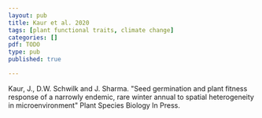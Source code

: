 ```yaml
---
layout: pub
title: Kaur et al. 2020
tags: [plant functional traits, climate change]
categories: []
pdf: TODO
type: pub
published: true

---
```

Kaur, J., D.W. Schwilk and J. Sharma. "Seed germination and plant fitness response of a narrowly endemic, rare winter annual to spatial heterogeneity in microenvironment" Plant Species Biology In Press.
